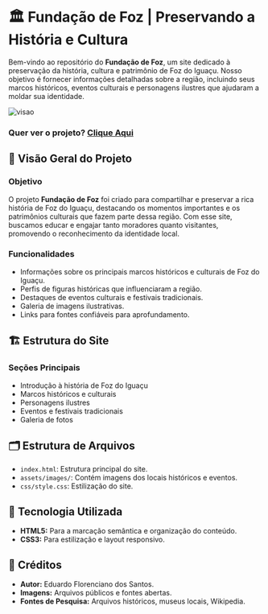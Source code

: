 # 🏛️ Fundação de Foz | Preservando a História e Cultura

Bem-vindo ao repositório do **Fundação de Foz**, um site dedicado à preservação da história, cultura e patrimônio de Foz do Iguaçu. Nosso objetivo é fornecer informações detalhadas sobre a região, incluindo seus marcos históricos, eventos culturais e personagens ilustres que ajudaram a moldar sua identidade.

![visao](https://github.com/user-attachments/assets/aa2ce90a-38a2-44e8-bf92-6676da29d30a)

<h3>Quer ver o projeto? <a href="https://eduardoflorenciano.github.io/Fundacao-de-Foz/">Clique Aqui</a></h3>

## 👀 Visão Geral do Projeto

### Objetivo
O projeto **Fundação de Foz** foi criado para compartilhar e preservar a rica história de Foz do Iguaçu, destacando os momentos importantes e os patrimônios culturais que fazem parte dessa região. Com esse site, buscamos educar e engajar tanto moradores quanto visitantes, promovendo o reconhecimento da identidade local.

### Funcionalidades
- Informações sobre os principais marcos históricos e culturais de Foz do Iguaçu.
- Perfis de figuras históricas que influenciaram a região.
- Destaques de eventos culturais e festivais tradicionais.
- Galeria de imagens ilustrativas.
- Links para fontes confiáveis para aprofundamento.

## 🏗️ Estrutura do Site

### **Seções Principais**

- Introdução à história de Foz do Iguaçu
- Marcos históricos e culturais
- Personagens ilustres
- Eventos e festivais tradicionais
- Galeria de fotos

## 🗂️ Estrutura de Arquivos

- `index.html`: Estrutura principal do site.
- `assets/images/`: Contém imagens dos locais históricos e eventos.
- `css/style.css`: Estilização do site.

## 🤖 Tecnologia Utilizada

- **HTML5:** Para a marcação semântica e organização do conteúdo.
- **CSS3:** Para estilização e layout responsivo.

## 🔎 Créditos

- **Autor:** Eduardo Florenciano dos Santos.
- **Imagens:** Arquivos públicos e fontes abertas.
- **Fontes de Pesquisa:** Arquivos históricos, museus locais, Wikipedia.
